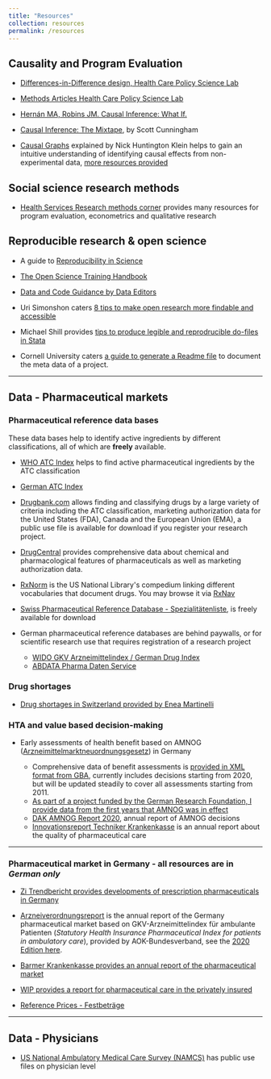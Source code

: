 ```yaml
---
title: "Resources"
collection: resources
permalink: /resources
---
```


## Causality and Program Evaluation


- [Differences-in-Difference design, Health Care Policy Science Lab](https://diff.healthpolicydatascience.org/)

- [Methods Articles Health Care Policy Science Lab](http://healthpolicydatascience.org/methods-seminar)

- [Hernán MA, Robins JM. Causal Inference: What If.](https://www.hsph.harvard.edu/miguel-hernan/causal-inference-book/)

- [Causal Inference: The Mixtape](https://scunning.com/mixtape.html), by Scott Cunningham

- [Causal Graphs](http://www.nickchk.com/causalgraphs.html) explained by Nick Huntington Klein helps to gain an intuitive understanding of identifying causal effects from non-experimental data, [more resources provided](http://www.nickchk.com/causalitybook.html)



## Social science research methods

- [Health Services Research methods corner](https://www.hsr.org/methods-corner-article-collection) provides many resources for program evaluation, econometrics and qualitative research

## Reproducible research & open science

- A guide to [Reproducibility in Science](http://ropensci.github.io/reproducibility-guide/)

- [The Open Science Training Handbook](https://book.fosteropenscience.eu/en/)

- [Data and Code Guidance by Data Editors](https://social-science-data-editors.github.io/guidance/Requested_information.html)

- Uri Simonshon caters [8 tips to make open research more findable and accessible](http://datacolada.org/69)

- Michael Shill provides [tips to produce legible and reprodrucible do-files in Stata](https://michaelshill.net/2015/07/31/in-stata-coding-style-is-the-essential/)

- Cornell University caters [a guide to generate a Readme file](https://data.research.cornell.edu/content/readme) to document the meta data of a project.

- - -



## Data - Pharmaceutical markets

### Pharmaceutical reference data bases

These data bases help to identify active ingredients by different classifications, all of which are **freely** available.

- [WHO ATC Index](https://www.whocc.no/atc_ddd_index/) helps to find active pharmaceutical ingredients by the ATC classification

- [German ATC Index](https://www.dimdi.de/dynamic/en/drugs/atc-classification/index.html)

- [Drugbank.com](https://www.drugbank.com/) allows finding and classifying drugs by a large variety of criteria including the ATC classification, marketing authorization data for the United States (FDA), Canada and the European Union (EMA), a public use file is available for download if you register your research project.

- [DrugCentral](https://drugcentral.org/download) provides comprehensive data about chemical and pharmacological features of pharmaceuticals as well as marketing authorization data.

- [RxNorm](https://www.nlm.nih.gov/research/umls/rxnorm/index.html) is the US National Library's compedium linking different vocabularies that document drugs. You may browse it via [RxNav](https://mor.nlm.nih.gov/RxNav/)

- [Swiss Pharmaceutical Reference Database - Spezialitätenliste](), is freely available for download

- German pharmaceutical reference databases are behind paywalls, or for scientific research use that requires registration of a research project

	- [WIDO GKV Arzneimittelindex / German Drug Index](https://www.gbe-bund.de/gbe/ergebnisse.prc_tab?fid=8325&suchstring=arzneiverordnungsreport&query_id=&sprache=E&fund_typ=DQM&methode=&vt=&verwandte=1&page_ret=0&seite=1&p_sprachkz=E&p_uid=&p_lfd_nr=&p_news=&p_aid=&hlp_nr=&p_janein=)
	- [ABDATA Pharma Daten Service](https://abdata.de/)

### Drug shortages

- [Drug shortages in Switzerland provided by Enea Martinelli](drugshortage.ch)


### HTA and value based decision-making

- Early assessments of health benefit based on AMNOG ([Arzneimittelmarktneuordnungsgesetz](https://www.g-ba.de/bewertungsverfahren/nutzenbewertung/)) in Germany

    - Comprehensive data of benefit assessments is [provided in XML format from GBA](https://www.g-ba.de/themen/arzneimittel/arzneimittel-richtlinie-anlagen/nutzenbewertung-35a/ais/), currently includes decisions starting from 2020, but will be updated steadily to cover all assessments starting from 2011.
	- [As part of a project funded by the German Research Foundation, I provide data from the first years that AMNOG was in effect](https://www.hcm.wiwi.uni-due.de/en/research-projects/early-benefit-assessment-of-innovative-pharmaceuticals-according-to-amnog-in-germany-empirical-analysis-of-the-decision-making-process/)
	- [DAK AMNOG Report 2020](https://www.dak.de/dak/bundesthemen/dak-amnog-report-2020-2331046.html#/), annual report of AMNOG decisions
	- [Innovationsreport Techniker Krankenkasse](https://www.tk.de/leistungserbringer/personengruppen/aerzte/innovationsreport-2059108) is an annual report about the quality of pharmaceutical care

- - -

### Pharmaceutical market in Germany - all resources are in *German only*

- [Zi Trendbericht provides developments of prescription pharmaceuticals in Germany](https://www.zi.de/projekte/rx-trendbericht)

- [Arzneiverordnungsreport](https://www.wido.de/publikationen-produkte/buchreihen/arzneiverordnungs-report/?L=0) is the annual report of the Germany pharmaceutical market based on GKV-Arzneimittelindex für ambulante Patienten (*Statutory Health Insurance Pharmaceutical Index for patients in ambulatory care*), provided by AOK-Bundesverband, see the [2020 Edition here](http://link.springer.com/10.1007/978-3-662-62168-4).

- [Barmer Krankenkasse provides an annual report of the pharmaceutical market](https://www.barmer.de/presse/infothek/studien-und-reports/arzneimittelreporte)

- [WIP provides a report for pharmaceutical care in the privately insured](http://www.wip-pkv.de/forschungsbereiche/detail/arzneimittelversorgung-von-privatversicherten-2020-zahlen-analysen-gkv-pkv-vergleich.html)

- [Reference Prices - Festbeträge](https://www.dimdi.de/dynamic/de/arzneimittel/festbetraege-und-zuzahlungen/arzneimittel-festbetraege/)



- - -

## Data - Physicians

- [US National Ambulatory Medical Care Survey (NAMCS)](https://www.cdc.gov/nchs/ahcd/index.htm) has public use files on physician level

